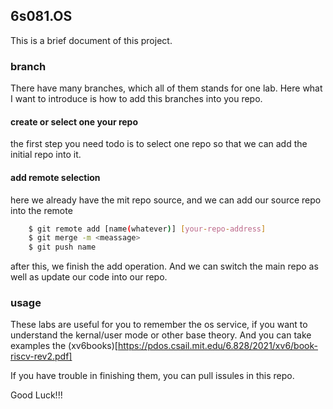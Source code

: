 ## 6s081.OS
This is a brief document of this project.
### branch
There have many branches, which all of them stands for one lab. Here what I want to introduce is how to add this branches into you repo.
#### create or select one your repo
the first step you need todo is to select one repo so that we can add the initial repo into it.
#### add remote selection
here we already have the mit repo source,  and we can add our source repo into the remote
```bash
    $ git remote add [name(whatever)] [your-repo-address]
    $ git merge -m <meassage>
    $ git push name
```
after this, we finish the add operation. And we can switch the main repo as well as update our code into our repo.
### usage
These labs are useful for you to remember the os service, if you want to understand the kernal/user mode or other base theory. 
And you can take examples the (xv6books)[https://pdos.csail.mit.edu/6.828/2021/xv6/book-riscv-rev2.pdf]

If you have trouble in finishing them, you can pull issules in this repo.

Good Luck!!!